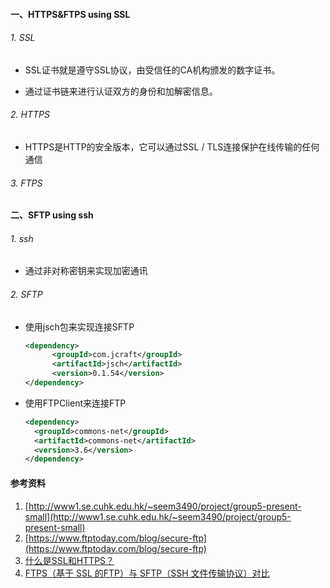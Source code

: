 <!-- date: 2020.03.31 08:28 -->
#### 一、HTTPS&FTPS using SSL

###### 1. SSL

* SSL证书就是遵守SSL协议，由受信任的CA机构颁发的数字证书。

* 通过证书链来进行认证双方的身份和加解密信息。
  
###### 2. HTTPS

* HTTPS是HTTP的安全版本，它可以通过SSL / TLS连接保护在线传输的任何通信
  
###### 3. FTPS
  
#### 二、SFTP using ssh
  
###### 1. ssh

* 通过非对称密钥来实现加密通讯

###### 2. SFTP

* 使用jsch包来实现连接SFTP
  
  ```xml
  <dependency>
        <groupId>com.jcraft</groupId>
        <artifactId>jsch</artifactId>
        <version>0.1.54</version>
  </dependency>
  ```
* 使用FTPClient来连接FTP
  
  ```xml
  <dependency>
    <groupId>commons-net</groupId>
    <artifactId>commons-net</artifactId>
    <version>3.6</version>
  </dependency>
  ```
  
#### 参考资料
1. [http://www1.se.cuhk.edu.hk/~seem3490/project/group5-present-small](http://www1.se.cuhk.edu.hk/~seem3490/project/group5-present-small)
2. [https://www.ftptoday.com/blog/secure-ftp](https://www.ftptoday.com/blog/secure-ftp)
3. [什么是SSL和HTTPS？](https://baijiahao.baidu.com/s?id=1631120003691708103&wfr=spider&for=pc)
4. [FTPS（基于 SSL 的FTP）与 SFTP（SSH 文件传输协议）对比](https://linux.cn/article-8339-1.html)
